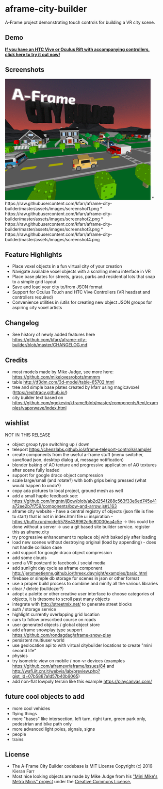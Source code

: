 # aframe-city-builder
A-Frame project demonstrating touch controls for building a VR city scene.

## Demo
<strong><a href="https://kfarr.github.io/aframe-city-builder">If you have an HTC Vive or Oculus Rift with accompanying controllers, click here to try it out now!</a></strong>

## Screenshots
<img src="./assets/images/screenshots.gif" />
* https://raw.githubusercontent.com/kfarr/aframe-city-builder/master/assets/images/screenshot1.png
* https://raw.githubusercontent.com/kfarr/aframe-city-builder/master/assets/images/screenshot2.png
* https://raw.githubusercontent.com/kfarr/aframe-city-builder/master/assets/images/screenshot3.png
* https://raw.githubusercontent.com/kfarr/aframe-city-builder/master/assets/images/screenshot4.png

## Feature Highlights
- Place voxel objects in a fun virtual city of your creation
- Navigate available voxel objects with a scrolling menu interface in VR
- Place base plates for streets, grass, parks and residential lots that snap to a simple grid layout
- Save and load your city to/from JSON format
- Support for Oculus Touch and HTC Vive Controllers (VR headset and controllers required)
- Convenience utilities in /utils for creating new object JSON groups for aspiring city voxel artists

## Changelog
- See history of newly added features here https://github.com/kfarr/aframe-city-builder/blob/master/CHANGELOG.md

## Credits
* most models made by Mike Judge, see more here: https://github.com/mikelovesrobots/mmmm
* table http://tf3dm.com/3d-model/table-65702.html
* tree and simple base plates created by kfarr using magicavoxel (https://ephtracy.github.io/)
* city builder text based on https://github.com/ngokevin/kframe/blob/master/components/text/examples/vaporwave/index.html

## wishlist
NOT IN THIS RELEASE
- object group type switching up / down
- teleport https://chenzlabs.github.io/aframe-teleport-controls/sample/
- create components from the useful a-frame stuff (menu switcher, save/load json, desktop dialog ui, message notification)
- blender baking of AO texture and progressive application of AO textures after scene fully loaded
- support for google draco object compression
- scale large/small (and rotate?) with both grips being pressed (what would happen to undo?)
- copy ada pictures to local project, ground mesh as well
- add a small haptic feedback see: https://github.com/imgntn/jBow/blob/ab2d254f288c563f33e6ed745e41a72ee2b7f759/components/bow-and-arrow.js#L163
- aframe city website - have a central registry of objects (json file is fine to start) that is not in index.html file ui inspiration - https://buffy.run/model/578e438962c6c80000ea4c5e -> this could be done without a server -> use a git based site builder service. register this as aframe.city
- try progressive enhancement to replace obj with baked ply after loading
- load new scenes without destroying original (load by appending) - does not handle collision case
- add support for google draco object compression
- add some clouds
- send a VR postcard to facebook / social media
- add sunlight day cycle as aframe component http://jeromeetienne.github.io/threex.daynight/examples/basic.html
- firebase or simple db storage for scenes in json or other format
- use a proper build process to combine and minify all the various libraries
- clear / delete (bulldozer?)
- adopt a palette or other creative user interface to choose categories of objects, it is tiresome to scroll past many objects
- integrate with http://streetmix.net/ to generate street blocks
- auth / storage service
- highlight currently overlapping grid location
- cars to follow prescribed course on roads
- user generated objects / global object store
- add aframe snowplay type support https://github.com/rondagdag/aframe-snow-play
- persistent multiuser world
- use geolocation api to with virtual citybuilder locations to create "mini second life"
- physics
- try isometric view on mobile / non-vr devices (examples https://github.com/aframevr/aframe/issues/84 and http://wafi.iit.cnr.it/webvis/lab/preview.php?gist_id=07b5887a1d57b40b6065)
- add non-flat lowpoly terrain like this example https://playcanvas.com/



## future cool objects to add
* more cool vehicles
* flying things
* more "bases" like intersection, left turn, right turn, green park only, pedestrian and bike path only
* more advanced light poles, signals, signs
* people
* trains

## License
* The A-Frame City Builder codebase is MIT License Copyright (c) 2016 Kieran Farr
* Most nice looking objects are made by Mike Judge from his <a href="https://github.com/mikelovesrobots/mmmm">"Mini Mike's Metro Minis" project</a> under the <a href="https://github.com/mikelovesrobots/mmmm/blob/master/LICENSE">Creative Commons License.</a>
